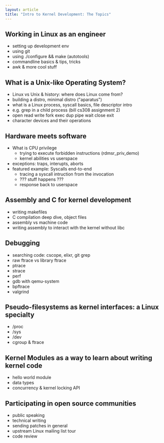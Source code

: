```yaml
---
layout: article
title: "Intro to Kernel Development: The Topics"
---
```

Working in Linux as an engineer
--

- setting up development env
- using git
- using ./configure && make (autotools)
- commandline basics & tips, tricks
- awk & more cool stuff


What is a Unix-like Operating System?
--

- Linux vs Unix & history: where does Linux come from?
- building a distro, minimal distro ("aparatus")
- what is a Linux process, syscall basics, file descriptor intro
- e.g. grep in a child process (bill cs308 assignment 2)
- open read write fork exec dup pipe wait close exit
- character devices and their operations

Hardware meets software
--

- What is CPU privilege
  - trying to execute forbidden instructions (rdmsr_priv_demo)
  - kernel abilities vs userspace
- exceptions: traps, interupts, aborts
- featured example: Syscalls end-to-end
  - tracing a syscall intruction from the invocation
  - ??? stuff happens ???
  - response back to userspace

Assembly and C for kernel development
--

- writing makefiles
- C compilation deep dive, object files
- assembly vs machine code
- writing assembly to interact with the kernel without libc

Debugging
--

- searching code: cscope, elixr, git grep
- raw ftrace vs library ftrace
- ptrace
- strace
- perf
- gdb with qemu-system
- bpftrace
- valgrind 

Pseudo-filesystems as kernel interfaces: a Linux specialty
--

- /proc
- /sys
- /dev
- cgroup & ftrace

Kernel Modules as a way to learn about writing kernel code
--

- hello world module
- data types
- concurrency & kernel locking API

Participating in open source communities
--

- public speaking
- technical writing
- sending patches in general
- upstream Linux mailing list tour
- code review
